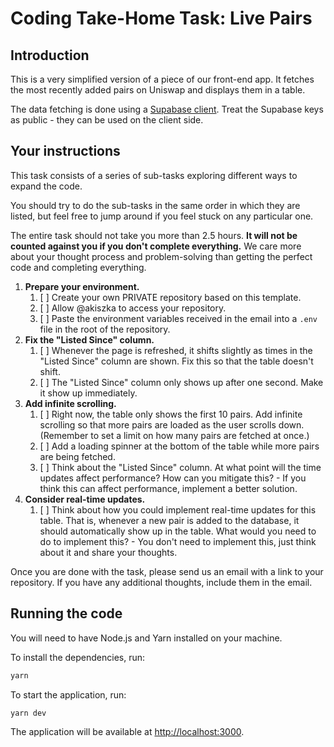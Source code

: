 # Coding Take-Home Task: Live Pairs

## Introduction

This is a very simplified version of a piece of our front-end app.
It fetches the most recently added pairs on Uniswap and displays them in a table.

The data fetching is done using a [Supabase client](https://supabase.com/docs). Treat the Supabase keys as public - they can be used on the client side.

## Your instructions

This task consists of a series of sub-tasks exploring different ways to expand the code.

You should try to do the sub-tasks in the same order in which they are listed, but feel free to jump around if you feel stuck on any particular one.

The entire task should not take you more than 2.5 hours. **It will not be counted against you if you don't complete everything.** We care more about your thought process and problem-solving than getting the perfect code and completing everything.

1. **Prepare your environment.**
   1. [ ] Create your own PRIVATE repository based on this template.
   2. [ ] Allow @akiszka to access your repository.
   3. [ ] Paste the environment variables received in the email into a `.env` file in the root of the repository.
2. **Fix the "Listed Since" column.**
   1. [ ] Whenever the page is refreshed, it shifts slightly as times in the "Listed Since" column are shown. Fix this so that the table doesn't shift.
   2. [ ] The "Listed Since" column only shows up after one second. Make it show up immediately.
3. **Add infinite scrolling.**
   1. [ ] Right now, the table only shows the first 10 pairs. Add infinite scrolling so that more pairs are loaded as the user scrolls down. (Remember to set a limit on how many pairs are fetched at once.)
   2. [ ] Add a loading spinner at the bottom of the table while more pairs are being fetched.
   3. [ ] Think about the "Listed Since" column. At what point will the time updates affect performance? How can you mitigate this? - If you think this can affect performance, implement a better solution.
4. **Consider real-time updates.**
   1. [ ] Think about how you could implement real-time updates for this table. That is, whenever a new pair is added to the database, it should automatically show up in the table. What would you need to do to implement this? - You don't need to implement this, just think about it and share your thoughts.

Once you are done with the task, please send us an email with a link to your repository. If you have any additional thoughts, include them in the email.

## Running the code

You will need to have Node.js and Yarn installed on your machine.

To install the dependencies, run:

```bash
yarn
```

To start the application, run:

```bash
yarn dev
```

The application will be available at [http://localhost:3000](http://localhost:3000).